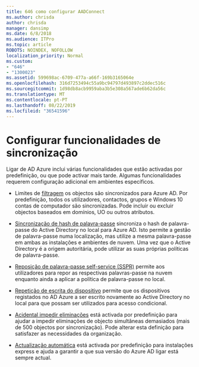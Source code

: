 ```yaml
---
title: 646 como configurar AADConnect
ms.author: chrisda
author: chrisda
manager: dansimp
ms.date: 6/8/2018
ms.audience: ITPro
ms.topic: article
ROBOTS: NOINDEX, NOFOLLOW
localization_priority: Normal
ms.custom:
- "646"
- "1300023"
ms.assetid: 599698ac-6709-477a-a66f-169b3165064e
ms.openlocfilehash: 316d7253494c55a9bc94797d493897c2ddec516c
ms.sourcegitcommit: 1d98db8acb9959aba3b5e308a567ade6b62da56c
ms.translationtype: MT
ms.contentlocale: pt-PT
ms.lasthandoff: 08/22/2019
ms.locfileid: "36541596"
---
```

# <a name="configure-sync-features"></a>Configurar funcionalidades de sincronização

Ligar de AD Azure inclui várias funcionalidades que estão activadas por predefinição, ou que pode activar mais tarde. Algumas funcionalidades requerem configuração adicional em ambientes específicos.

- Limites de [filtragem](https://docs.microsoft.com/azure/active-directory/connect/active-directory-aadconnectsync-configure-filtering) os objectos são sincronizados para Azure AD. Por predefinição, todos os utilizadores, contactos, grupos e Windows 10 contas de computador são sincronizadas. Pode incluir ou excluir objectos baseados em domínios, UO ou outros atributos.

- [Sincronização de hash de palavra-passe](https://docs.microsoft.com/azure/active-directory/connect/active-directory-aadconnectsync-implement-password-hash-synchronization) sincroniza o hash de palavra-passe do Active Directory no local para Azure AD. Isto permite a gestão de palavra-passe numa localização, mas utilize a mesma palavra-passe em ambas as instalações e ambientes de nuvem. Uma vez que o Active Directory é a origem autoritária, pode utilizar as suas próprias políticas de palavra-passe.

- [Reposição de palavra-passe self-service (SSPR)](https://docs.microsoft.com/azure/active-directory/authentication/quickstart-sspr) permite aos utilizadores para repor as respectivas palavras-passe na nuvem enquanto ainda a aplicar a política de palavra-passe no local.

- [Repetição de escrita do dispositivo](https://docs.microsoft.com/azure/active-directory/connect/active-directory-aadconnect-feature-device-writeback) permite que os dispositivos registados no AD Azure a ser escrito novamente ao Active Directory no local para que possam ser utilizados para acesso condicional.

- [Acidental impedir eliminações](https://docs.microsoft.com/azure/active-directory/connect/active-directory-aadconnectsync-feature-prevent-accidental-deletes) está activada por predefinição para ajudar a impedir eliminações de objecto simultâneas demasiados (mais de 500 objectos por sincronização). Pode alterar esta definição para satisfazer as necessidades da organização.

- [Actualização automática](https://docs.microsoft.com/azure/active-directory/connect/active-directory-aadconnect-feature-automatic-upgrade) está activada por predefinição para instalações express e ajuda a garantir a que sua versão do Azure AD ligar está sempre actual.
